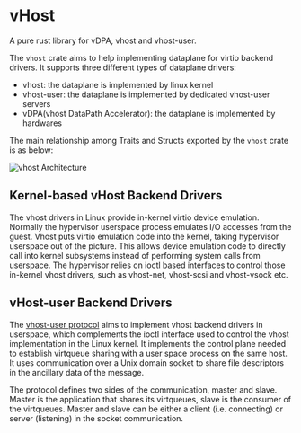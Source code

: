 # vHost
A pure rust library for vDPA, vhost and vhost-user.

The `vhost` crate aims to help implementing dataplane for virtio backend drivers. It supports three different types of dataplane drivers:
- vhost: the dataplane is implemented by linux kernel
- vhost-user: the dataplane is implemented by dedicated vhost-user servers
- vDPA(vhost DataPath Accelerator): the dataplane is implemented by hardwares

The main relationship among Traits and Structs exported by the `vhost` crate is as below:

![vhost Architecture](/docs/vhost_architecture.png)
## Kernel-based vHost Backend Drivers
The vhost drivers in Linux provide in-kernel virtio device emulation. Normally
the hypervisor userspace process emulates I/O accesses from the guest.
Vhost puts virtio emulation code into the kernel, taking hypervisor userspace
out of the picture. This allows device emulation code to directly call into
kernel subsystems instead of performing system calls from userspace.
The hypervisor relies on ioctl based interfaces to control those in-kernel
vhost drivers, such as vhost-net, vhost-scsi and vhost-vsock etc.

## vHost-user Backend Drivers
The [vhost-user protocol](https://qemu.readthedocs.io/en/latest/interop/vhost-user.html#communication) aims to implement vhost backend drivers in
userspace, which complements the ioctl interface used to control the vhost
implementation in the Linux kernel. It implements the control plane needed
to establish virtqueue sharing with a user space process on the same host.
It uses communication over a Unix domain socket to share file descriptors in
the ancillary data of the message.

The protocol defines two sides of the communication, master and slave.
Master is the application that shares its virtqueues, slave is the consumer
of the virtqueues. Master and slave can be either a client (i.e. connecting)
or server (listening) in the socket communication.
